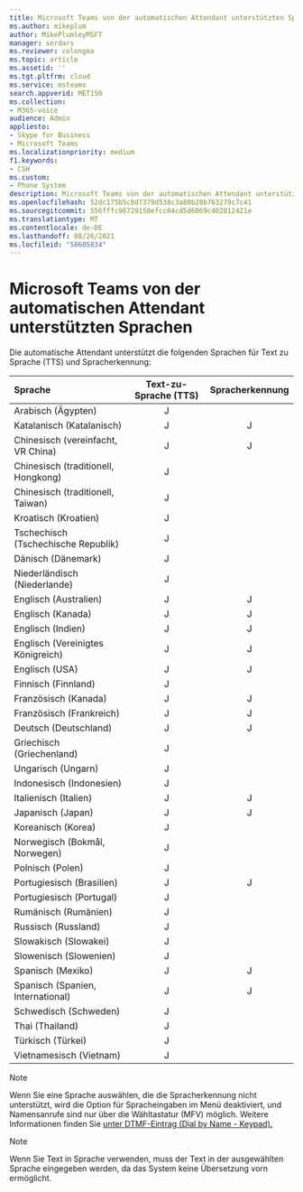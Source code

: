 ```yaml
---
title: Microsoft Teams von der automatischen Attendant unterstützten Sprachen
ms.author: mikeplum
author: MikePlumleyMSFT
manager: serdars
ms.reviewer: colongma
ms.topic: article
ms.assetid: ''
ms.tgt.pltfrm: cloud
ms.service: msteams
search.appverid: MET150
ms.collection:
- M365-voice
audience: Admin
appliesto:
- Skype for Business
- Microsoft Teams
ms.localizationpriority: medium
f1.keywords:
- CSH
ms.custom:
- Phone System
description: Microsoft Teams von der automatischen Attendant unterstützten Sprachen
ms.openlocfilehash: 52dc175b5c8d7379d538c3a80b28b763279c7c41
ms.sourcegitcommit: 556fffc96729150efcc04cd5d6069c402012421e
ms.translationtype: MT
ms.contentlocale: de-DE
ms.lasthandoff: 08/26/2021
ms.locfileid: "58605834"
---
```

# <a name="microsoft-teams-auto-attendant-supported-languages"></a>Microsoft Teams von der automatischen Attendant unterstützten Sprachen

Die automatische Attendant unterstützt die folgenden Sprachen für Text zu Sprache (TTS) und Spracherkennung:

|Sprache                                |Text-zu-Sprache (TTS)     |Spracherkennung                     |
|:---------------------------------------|:-----------------------:|:-------------------------------------:|
|Arabisch (Ägypten)                          |J                        |                                       |
|Katalanisch (Katalanisch)                       |J                        |J                                      |
|Chinesisch (vereinfacht, VR China)               |J                        |J                                      |
|Chinesisch (traditionell, Hongkong)        |J                        |                                       |
|Chinesisch (traditionell, Taiwan)           |J                        |                                       |    
|Kroatisch (Kroatien)                      |J                        |                                       |    
|Tschechisch (Tschechische Republik)                  |J                        |                                       |    
|Dänisch (Dänemark)                        |J                        |                                       |    
|Niederländisch (Niederlande)                     |J                        |                                       |    
|Englisch (Australien)                     |J                        |J                                      |
|Englisch (Kanada)                        |J                        |J                                      |
|Englisch (Indien)                         |J                        |J                                      |
|Englisch (Vereinigtes Königreich)                |J                        |J                                      |
|Englisch (USA)                 |J                        |J                                      |
|Finnisch (Finnland)                       |J                        |                                       |    
|Französisch (Kanada)                         |J                        |J                                      |
|Französisch (Frankreich)                         |J                        |J                                      |
|Deutsch (Deutschland)                        |J                        |J                                      |
|Griechisch (Griechenland)                          |J                        |                                       |
|Ungarisch (Ungarn)                     |J                        |                                       |
|Indonesisch (Indonesien)                  |J                        |                                       |
|Italienisch (Italien)                         |J                        |J                                      |
|Japanisch (Japan)                        |J                        |J                                      |
|Koreanisch (Korea)                          |J                        |                                       |    
|Norwegisch (Bokmål, Norwegen)               |J                        |                                       |    
|Polnisch (Polen)                         |J                        |                                       |    
|Portugiesisch (Brasilien)                     |J                        |J                                      |
|Portugiesisch (Portugal)                   |J                        |                                       |    
|Rumänisch (Rumänien)                      |J                        |                                       |    
|Russisch (Russland)                        |J                        |                                       |    
|Slowakisch (Slowakei)                       |J                        |                                       |    
|Slowenisch (Slowenien)                    |J                        |                                       |    
|Spanisch (Mexiko)                        |J                        |J                                      |
|Spanisch (Spanien, International)          |J                        |J                                      |
|Schwedisch (Schweden)                        |J                        |                                       |    
|Thai (Thailand)                         |J                        |                                       |    
|Türkisch (Türkei)                        |J                        |                                       |    
|Vietnamesisch (Vietnam)                    |J                        |                                       |    

> [!NOTE]
> Wenn Sie eine Sprache auswählen, die die Spracherkennung nicht unterstützt, wird die Option für Spracheingaben im Menü deaktiviert, und Namensanrufe sind nur über die Wähltastatur (MFV) möglich. Weitere Informationen finden Sie [unter DTMF-Eintrag (Dial by Name - Keypad).](dial-voice-reference.md#dial-by-name---keypad-dtmf-entry)

> [!NOTE]
> Wenn Sie Text in Sprache verwenden, muss der Text in der ausgewählten Sprache eingegeben werden, da das System keine Übersetzung vorn ermöglicht.
